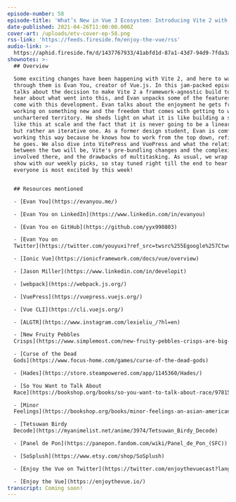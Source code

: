 ```yaml
---
episode-number: 58
episode-title: 'What’s New in Vue 3 Ecosystem: Introducing Vite 2 with Evan You'
date-published: 2021-04-26T11:00:00.000Z
cover-art: /uploads/etv-cover-ep-58.png
rss-link: 'https://feeds.fireside.fm/enjoy-the-vue/rss'
audio-link: >-
  https://aphid.fireside.fm/d/1437767933/41abfd1d-87a1-43d7-94d9-7fda3a5120e1/61d820f4-33cd-469f-bee4-e4de6b0dbe4f.mp3
shownotes: >-
  ## Overview

  Some exciting changes have been happening with Vite 2, and here to walk us
  through them is Evan You, creator of Vue.js. In this jam-packed episode, Evan
  talks about the decision to make Vite 2 a framework-agnostic build tool. We
  hear about what went into this, and Evan unpacks some of the features that
  come with this development. Evan talks about the enjoyment he gets from
  working on something new and the freedom that comes with getting to work in
  unchartered territory. He sheds light on what it is like building a solution
  like this at scale and the fact that it is never going to be a linear process,
  but rather an iterative one. As a former design student, Evan is comfortable
  working this way because he knows how to work from the top down, refining as
  he goes. We also dive into VitePress and VuePress and what the relationship
  between the two will be, Vite's pre-bundling changes and the complexities
  involved there, and the drawbacks of multitasking. As usual, we wrap up the
  show with our weekly picks, so stay tuned right till the end to hear what
  everyone is most excited by this week!


  ## Resources mentioned

  - [Evan You](https://evanyou.me/)

  - [Evan You on LinkedIn](https://www.linkedin.com/in/evanyou)

  - [Evan You on GitHub](https://github.com/yyx990803)

  - [Evan You on
  Twitter](https://twitter.com/youyuxi?ref_src=twsrc%255Egoogle%257Ctwcamp%255Eserp%257Ctwgr%255Eauthor)

  - [Ionic Vue](https://ionicframework.com/docs/vue/overview)

  - [Jason Miller](https://www.linkedin.com/in/developit)

  - [webpack](https://webpack.js.org/)

  - [VuePress](https://vuepress.vuejs.org/)

  - [Vue CLI](https://cli.vuejs.org/)

  - [ALGTR](https://www.instagram.com/lexieliu_/?hl=en)

  - [New Fruity Pebbles
  Crisps](https://www.simplemost.com/new-fruity-pebbles-crisps-are-big-potato-chips/)

  - [Curse of the Dead
  Gods](https://www.focus-home.com/games/curse-of-the-dead-gods)

  - [Hades](https://store.steampowered.com/app/1145360/Hades/)

  - [So You Want to Talk About
  Race](https://bookshop.org/books/so-you-want-to-talk-about-race/9781580058827)

  - [Minor
  Feelings](https://bookshop.org/books/minor-feelings-an-asian-american-reckoning/9781984820365)

  - [Tetsuwan Birdy
  Decode](https://myanimelist.net/anime/3974/Tetsuwan_Birdy_Decode)

  - [Panel de Pon](https://panepon.fandom.com/wiki/Panel_de_Pon_(SFC))

  - [SoSplush](https://www.etsy.com/shop/SoSplush)

  - [Enjoy the Vue on Twitter](https://twitter.com/enjoythevuecast?lang=en)

  - [Enjoy the Vue](https://enjoythevue.io/)
transcript: Coming soon!
---
```

